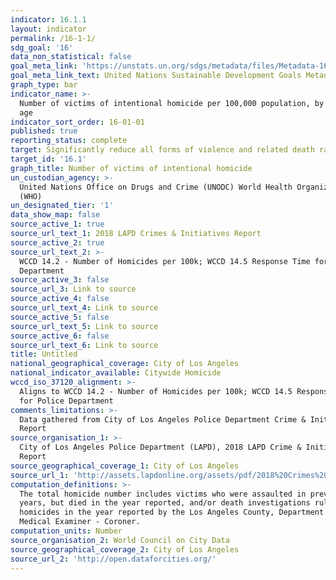 ```yaml
---
indicator: 16.1.1
layout: indicator
permalink: /16-1-1/
sdg_goal: '16'
data_non_statistical: false
goal_meta_link: 'https://unstats.un.org/sdgs/metadata/files/Metadata-16-01-01.pdf '
goal_meta_link_text: United Nations Sustainable Development Goals Metadata (PDF 222 KB)
graph_type: bar
indicator_name: >-
  Number of victims of intentional homicide per 100,000 population, by sex and
  age
indicator_sort_order: 16-01-01
published: true
reporting_status: complete
target: Significantly reduce all forms of violence and related death rates everywhere
target_id: '16.1'
graph_title: Number of victims of intentional homicide
un_custodian_agency: >-
  United Nations Office on Drugs and Crime (UNODC) World Health Organization
  (WHO)
un_designated_tier: '1'
data_show_map: false
source_active_1: true
source_url_text_1: 2018 LAPD Crimes & Initiatives Report
source_active_2: true
source_url_text_2: >-
  WCCD 14.2 - Number of Homicides per 100k; WCCD 14.5 Response Time for Police
  Department
source_active_3: false
source_url_3: Link to source
source_active_4: false
source_url_text_4: Link to source
source_active_5: false
source_url_text_5: Link to source
source_active_6: false
source_url_text_6: Link to source
title: Untitled
national_geographical_coverage: City of Los Angeles
national_indicator_available: Citywide Homicide
wccd_iso_37120_alignment: >-
  Aligns to WCCD 14.2 - Number of Homicides per 100k; WCCD 14.5 Response Time
  for Police Department
comments_limitations: >-
  Data gathered from City of Los Angeles Police Department Crime & Initiatives
  Report
source_organisation_1: >-
  City of Los Angeles Police Department (LAPD), 2018 LAPD Crime & Initiatives
  Report
source_geographical_coverage_1: City of Los Angeles
source_url_1: 'http://assets.lapdonline.org/assets/pdf/2018%20Crimes%20and%20Initiatives.pdf'
computation_definitions: >-
  The total homicide number includes victims who were assaulted in previous
  years, but died in the year reported, and/or death investigations ruled as
  homicides in the year reported by the Los Angeles County, Department of
  Medical Examiner - Coroner.
computation_units: Number
source_organisation_2: World Council on City Data
source_geographical_coverage_2: City of Los Angeles
source_url_2: 'http://open.dataforcities.org/'
---
```


